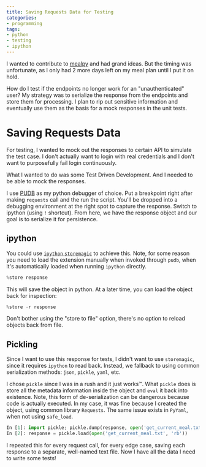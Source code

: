 ```yaml
---
title: Saving Requests Data for Testing
categories:
- programming
tags:
- python
- testing
- ipython
---
```


I wanted to contribute to [mealpy](https://github.com/edmundmok/mealpy) and had grand ideas.
But the timing was unfortunate, as I only had 2 more days left on my meal plan until I put it on hold.

How do I test if the endpoints no longer work for an "unauthenticated" user?
My strategy was to serialize the response from the endpoints and store them for processing.
I plan to rip out sensitive information and eventually use them as the basis for a mock responses in the unit tests.

# Saving Requests Data

For testing, I wanted to mock out the responses to certain API to simulate the test case.
I don't actually want to login with real credentials and I don't want to purposefully fail login continuously.

What I wanted to do was some Test Driven Development.
And I needed to be able to mock the responses.

I use [PUDB](https://github.com/inducer/pudb) as my python debugger of choice.
Put a breakpoint right after making `requests` call and the run the script.
You'll be dropped into a debugging environment at the right spot to capture the response.
Switch to ipython (using `!` shortcut).
From here, we have the response object and our goal is to serialize it for persistence.

## ipython

You could use [`ipython` `storemagic`] to achieve this.
Note, for some reason you need to load the extension manually when invoked through `pudb`, when it's automatically
loaded when running `ipython` directly.

[`ipython` `storemagic`]: https://ipython.readthedocs.io/en/stable/config/extensions/storemagic.html

```python
%store response
```

This will save the object in python.
At a later time, you can load the object back for inspection:

```python
%store -r response
```

Don't bother using the "store to file" option, there's no option to reload objects back from file.

## Pickling

Since I want to use this response for tests, I didn't want to use `storemagic`, since it requires `ipython` to read back.
Instead, we fallback to using common serialization methods: `json`, `pickle`, `yaml`, etc.

I chose `pickle` since I was in a rush and it just works™.
What `pickle` does is store all the metadata information inside the object and `eval` it back into existence.
Note, this form of de-serialization can be dangerous because code is actually executed.
In my case, it was fine because I created the object, using common library `Requests`.
The same issue exists in `PyYaml`, when not using `safe_load`.

```python
In [1]: import pickle; pickle.dump(response, open('get_current_meal.txt', 'wb'))
In [2]: response = pickle.load(open('get_current_meal.txt', 'rb'))
```

I repeated this for every request call, for every edge case, saving each response to a separate, well-named text file.
Now I have all the data I need to write some tests!
